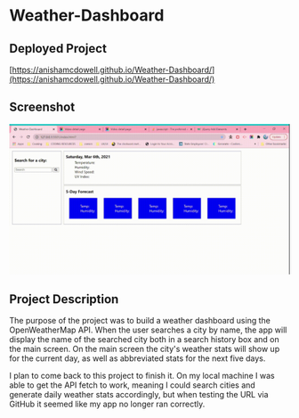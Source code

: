 # Weather-Dashboard

## Deployed Project
[https://anishamcdowell.github.io/Weather-Dashboard/](https://anishamcdowell.github.io/Weather-Dashboard/)

## Screenshot
![/assets/Weather-Dashboard.gif](/assets/Weather-Dashboard.gif)

## Project Description

The purpose of the project was to build a weather dashboard using the OpenWeatherMap API. When the user searches a city by name, the app will display the name of the searched city both in a search history box and on the main screen. On the main screen the city's weather stats will show up for the current day, as well as abbreviated stats for the next five days.

I plan to come back to this project to finish it. On my local machine I was able to get the API fetch to work, meaning I could search cities and generate daily weather stats accordingly, but when testing the URL via GitHub it seemed like my app no longer ran correctly. 